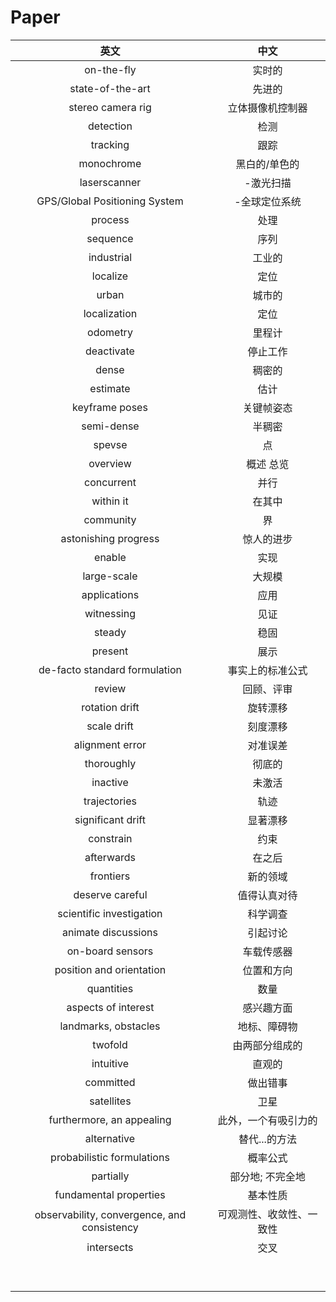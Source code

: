 # Paper



|                    英文                     |           中文           |
| :-----------------------------------------: | :----------------------: |
|                 on-the-fly                  |          实时的          |
|              state-of-the-art               |          先进的          |
|              stereo camera rig              |     立体摄像机控制器     |
|                  detection                  |           检测           |
|                  tracking                   |           跟踪           |
|                 monochrome                  |      黑白的/单色的       |
|                laserscanner                 |        -激光扫描         |
|        GPS/Global Positioning System        |      -全球定位系统       |
|                   process                   |           处理           |
|                  sequence                   |           序列           |
|                 industrial                  |          工业的          |
|                  localize                   |           定位           |
|                    urban                    |          城市的          |
|                localization                 |           定位           |
|                  odometry                   |          里程计          |
|                 deactivate                  |         停止工作         |
|                    dense                    |          稠密的          |
|                  estimate                   |           估计           |
|               keyframe poses                |        关键帧姿态        |
|                 semi-dense                  |          半稠密          |
|                   spevse                    |            点            |
|                  overview                   |        概述 总览         |
|                 concurrent                  |           并行           |
|                  within it                  |          在其中          |
|                  community                  |            界            |
|            astonishing progress             |        惊人的进步        |
|                   enable                    |           实现           |
|                 large-scale                 |          大规模          |
|                applications                 |           应用           |
|                 witnessing                  |           见证           |
|                   steady                    |           稳固           |
|                   present                   |           展示           |
|        de-facto standard formulation        |     事实上的标准公式     |
|                   review                    |        回顾、评审        |
|               rotation drift                |         旋转漂移         |
|                 scale drift                 |         刻度漂移         |
|               alignment error               |         对准误差         |
|                 thoroughly                  |          彻底的          |
|                  inactive                   |          未激活          |
|                trajectories                 |           轨迹           |
|              significant drift              |         显著漂移         |
|                  constrain                  |           约束           |
|                 afterwards                  |          在之后          |
|                  frontiers                  |         新的领域         |
|               deserve careful               |       值得认真对待       |
|          scientific investigation           |         科学调查         |
|             animate discussions             |         引起讨论         |
|              on-board sensors               |        车载传感器        |
|          position and orientation           |        位置和方向        |
|                 quantities                  |           数量           |
|             aspects of interest             |        感兴趣方面        |
|            landmarks, obstacles             |       地标、障碍物       |
|                   twofold                   |      由两部分组成的      |
|                  intuitive                  |          直观的          |
|                  committed                  |         做出错事         |
|                 satellites                  |           卫星           |
|          furthermore, an appealing          |   此外，一个有吸引力的   |
|                 alternative                 |      替代...的方法       |
|         probabilistic formulations          |         概率公式         |
|                  partially                  |     部分地; 不完全地     |
|           fundamental properties            |         基本性质         |
| observability, convergence, and consistency | 可观测性、收敛性、一致性 |
|                 intersects                  |           交叉           |
|                                             |                          |
|                                             |                          |
|                                             |                          |
|                                             |                          |
|                                             |                          |
|                                             |                          |
|                                             |                          |
|                                             |                          |
|                                             |                          |









